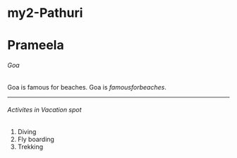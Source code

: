 # my2-Pathuri
# Prameela
###### Goa
Goa is famous for beaches.
Goa is *famousforbeaches*.

*****************

###### Activites in Vacation spot
1. Diving
2. Fly boarding
3. Trekking
